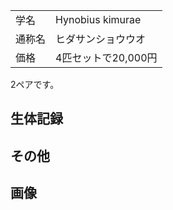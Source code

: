 |||
|:-|:-|
| 学名 | Hynobius kimurae |
| 通称名 | ヒダサンショウウオ |
| 価格 | 4匹セットで20,000円 |

2ペアです。

## 生体記録

## その他

## 画像
